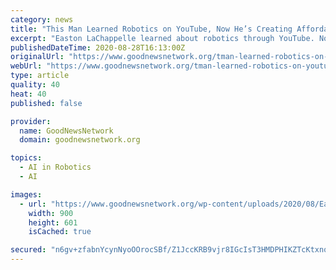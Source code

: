 ```yaml
---
category: news
title: "This Man Learned Robotics on YouTube, Now He’s Creating Affordable 3D Prosthetics For Others—WATCH"
excerpt: "Easton LaChappelle learned about robotics through YouTube. Now he's printing afforable prosthetics through his company Unlimited Tomorrow."
publishedDateTime: 2020-08-28T16:13:00Z
originalUrl: "https://www.goodnewsnetwork.org/tman-learned-robotics-on-youtube-now-creating-prosthetics/"
webUrl: "https://www.goodnewsnetwork.org/tman-learned-robotics-on-youtube-now-creating-prosthetics/"
type: article
quality: 40
heat: 40
published: false

provider:
  name: GoodNewsNetwork
  domain: goodnewsnetwork.org

topics:
  - AI in Robotics
  - AI

images:
  - url: "https://www.goodnewsnetwork.org/wp-content/uploads/2020/08/Easton-Cole-prosthetic-copyright.jpg"
    width: 900
    height: 601
    isCached: true

secured: "n6gv+zfabnYcynNyoOOrocSBf/Z1JccKRB9vjr8IGcIsT3HMDPHIKZTcKtxnqVkIDBc0uJgrwRsVxxRZRjsNaW0p7g4Ce/5Qg5PBqt5TjcMBo83X/PledNfro748L9pSaZjGhhnwZXOCYdW3045oebmJRNEpxPRy7AJ5X7ro8c90BdA9k54qK4nhw4McnI7A/n44a7Wg84YZBSHMCvFARn4zhMsIIOKHi4b3oqPAAK7oIuvbOIKeyufaDqaUEQB+iqegUlzUrfWQfgYrQYAgZQdvh/RANZ/U3NlqpPZtIG6vL+jocTsNh9RoAj/28cMGgW23mTL4Eg7ETRYA3jeWOMRerkc25zhRTqWoz1rCFZQ=;WWkFUQjlRtvwWBkLJjcQwg=="
---
```


